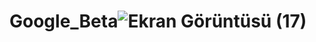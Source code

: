 # Google_Beta![Ekran Görüntüsü (17)](https://user-images.githubusercontent.com/120201190/219952764-190ba361-6f88-48c5-ae06-4a4f714f05c1.png)
